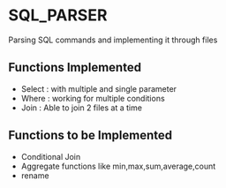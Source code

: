 SQL_PARSER
==========

Parsing SQL commands and implementing it through files

Functions Implemented
-----------------------

* Select : with multiple and single parameter
* Where : working for multiple conditions
* Join : Able to join 2 files at a time

Functions to be Implemented
---------------------------

* Conditional Join
* Aggregate functions like min,max,sum,average,count
* rename
